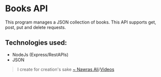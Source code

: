 # Books API
This program manages a JSON collection of books. This API supports get, post, put and delete requests.

## Technologies used:                                        
- NodeJs (Express/RestAPIs)
- JSON
   
> I create for creation's sake [~ Nawras Ali](https://learnwithnaw.com)/[Videos](https://youtube.com/c/learnwithnaw)
